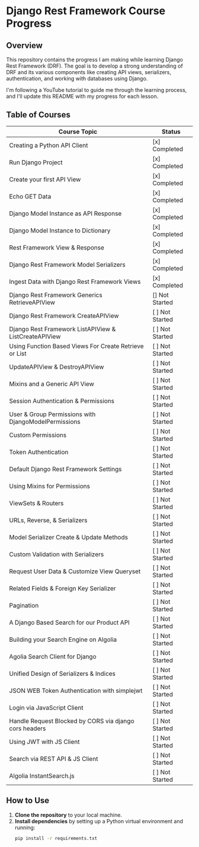 # Django Rest Framework Course Progress

## Overview

This repository contains the progress I am making while learning Django Rest Framework (DRF). The goal is to develop a strong understanding of DRF and its various components like creating API views, serializers, authentication, and working with databases using Django.

I'm following a YouTube tutorial to guide me through the learning process, and I'll update this README with my progress for each lesson.

## Table of Courses

| **Course Topic**                                                            | **Status**     |
|----------------------------------------------------------------------------|----------------|
| Creating a Python API Client                                                 | [x] Completed   |
| Run Django Project                                                           | [x] Completed   |
| Create your first API View                                                  | [x] Completed   |
| Echo GET Data                                                                | [x] Completed   |
| Django Model Instance as API Response                                        | [x] Completed   |
| Django Model Instance to Dictionary                                          | [x] Completed   |
| Rest Framework View & Response                                               | [x] Completed |
| Django Rest Framework Model Serializers                                      | [x] Completed |
| Ingest Data with Django Rest Framework Views                                 | [x] Completed   |
| Django Rest Framework Generics RetrieveAPIView                               | [] Not Started |
| Django Rest Framework CreateAPIView                                           | [ ] Not Started |
| Django Rest Framework ListAPIView & ListCreateAPIView                        | [ ] Not Started |
| Using Function Based Views For Create Retrieve or List                       | [ ] Not Started |
| UpdateAPIView & DestroyAPIView                                               | [ ] Not Started |
| Mixins and a Generic API View                                                | [ ] Not Started |
| Session Authentication & Permissions                                         | [ ] Not Started |
| User & Group Permissions with DjangoModelPermissions                         | [ ] Not Started |
| Custom Permissions                                                           | [ ] Not Started |
| Token Authentication                                                         | [ ] Not Started |
| Default Django Rest Framework Settings                                       | [ ] Not Started |
| Using Mixins for Permissions                                                 | [ ] Not Started |
| ViewSets & Routers                                                           | [ ] Not Started |
| URLs, Reverse, & Serializers                                                 | [ ] Not Started |
| Model Serializer Create & Update Methods                                     | [ ] Not Started |
| Custom Validation with Serializers                                           | [ ] Not Started |
| Request User Data & Customize View Queryset                                  | [ ] Not Started |
| Related Fields & Foreign Key Serializer                                      | [ ] Not Started |
| Pagination                                                                  | [ ] Not Started |
| A Django Based Search for our Product API                                    | [ ] Not Started |
| Building your Search Engine on Algolia                                       | [ ] Not Started |
| Agolia Search Client for Django                                              | [ ] Not Started |
| Unified Design of Serializers & Indices                                      | [ ] Not Started |
| JSON WEB Token Authentication with simplejwt                                 | [ ] Not Started |
| Login via JavaScript Client                                                  | [ ] Not Started |
| Handle Request Blocked by CORS via django cors headers                       | [ ] Not Started |
| Using JWT with JS Client                                                     | [ ] Not Started |
| Search via REST API & JS Client                                              | [ ] Not Started |
| Algolia InstantSearch.js                                                     | [ ] Not Started |


## How to Use

1. **Clone the repository** to your local machine.
2. **Install dependencies** by setting up a Python virtual environment and running:
   ```bash
   pip install -r requirements.txt
